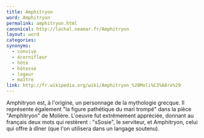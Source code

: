 ```yaml
---
title: Amphitryon
word: Amphitryon
permalink: amphitryon.html
canonical: http://lachal.neamar.fr/Amphitryon
layout: word
categories:
synonyms:
  - convive
  - écornifleur
  - hôte
  - hôtesse
  - logeur
  - maître
link: http://fr.wikipedia.org/wiki/Amphitryon_%28Moli%C3%A8re%29
---
```


Amphitryon est, à l'origine, un personnage de la mythologie grecque.
Il représente également "la figure pathétique du mari trompé" dans la pièce "Amphitryon" de Molière.
L'oeuvre fut extrêmement appréciée, donnant au français deux mots qui restèrent : "sSosie", le serviteur, et Amphitryon, celui qui offre à dîner (que l'on utilisera dans un langage soutenu).

